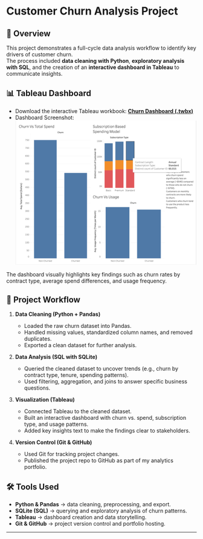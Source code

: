 # Customer Churn Analysis Project

## 📌 Overview
This project demonstrates a full-cycle data analysis workflow to identify key drivers of customer churn.  
The process included **data cleaning with Python**, **exploratory analysis with SQL**, and the creation of an **interactive dashboard in Tableau** to communicate insights.

## 📊 Tableau Dashboard
- Download the interactive Tableau workbook: [**Churn Dashboard (.twbx)**](Churn%20Table.twbx)  
- Dashboard Screenshot:  
  ![Churn Dashboard](churn_dashboard.png)

The dashboard visually highlights key findings such as churn rates by contract type, average spend differences, and usage frequency.

## 🔎 Project Workflow
1. **Data Cleaning (Python + Pandas)**  
   - Loaded the raw churn dataset into Pandas.  
   - Handled missing values, standardized column names, and removed duplicates.  
   - Exported a clean dataset for further analysis.  

2. **Data Analysis (SQL with SQLite)**  
   - Queried the cleaned dataset to uncover trends (e.g., churn by contract type, tenure, spending patterns).  
   - Used filtering, aggregation, and joins to answer specific business questions.  

3. **Visualization (Tableau)**  
   - Connected Tableau to the cleaned dataset.  
   - Built an interactive dashboard with churn vs. spend, subscription type, and usage patterns.  
   - Added key insights text to make the findings clear to stakeholders.  

4. **Version Control (Git & GitHub)**  
   - Used Git for tracking project changes.  
   - Published the project repo to GitHub as part of my analytics portfolio.  

## 🛠 Tools Used
- **Python & Pandas** → data cleaning, preprocessing, and export.  
- **SQLite (SQL)** → querying and exploratory analysis of churn patterns.  
- **Tableau** → dashboard creation and data storytelling.  
- **Git & GitHub** → project version control and portfolio hosting.  

---
